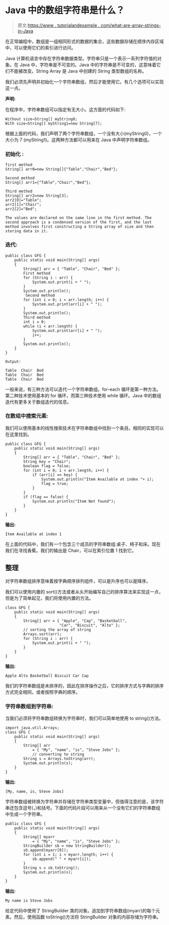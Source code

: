 # Java 中的数组字符串是什么？

> 原文:[https://www . tutorialandexample . com/what-are-array-strings-in-Java](https://www.tutorialandexample.com/what-are-array-strings-in-java)

在正常编程中，数组是一组相同形式的数据的集合，这些数据存储在顺序内存区域中，可以使用它们的索引进行访问。

Java 计算机语言中存在字符串数据类型。字符串只是一个表示一系列字符值的对象。在 Java 中，字符串是不可变的。Java 中的字符串是不可变的，这意味着它们不能被改变。String Array 是 Java 中创建的 String 类型数组的名称。

我们必须先声明并初始化一个字符串数组，然后才能使用它。有几个选项可以实现这一点。

**声明:**

在程序中，字符串数组可以指定有无大小。这方面的代码如下:

```
Without size→String[] myString0; 
With size→String[] myString1=new String[7]; 
```

根据上面的代码，我们声明了两个字符串数组，一个没有大小(myString0)，一个大小为 7 (myString1)。这两种方法都可以用来在 Java 中声明字符串数组。

### 初始化 **:**

```
first method
String[] arr0=new String[]{"Table","Chair","Bed"};

Second method
String[] arr1={"Table","Chair","Bed"};

Third method
String[] arr2=new String[3];
arr2[0]="Table";
arr2[1]="Chair";
arr2[2]="Bed"; 
```

```
The values are declared on the same line in the first method. The second approach is a condensed version of the first, and the last method involves first constructing a String array of size and then storing data in it.
```

### 迭代:

```
public class GFG {
	public static void main(String[] args)
	{
		String[] arr = { "Table", "Chair", "Bed" };
		First method
		for (String i : arr) {
			System.out.print(i + " ");
		}
		System.out.println();
		 Second method
		for (int i = 0; i < arr.length; i++) {
			System.out.print(arr[i] + " ");
		}
		System.out.println();
		Third method
		int i = 0;
		while (i < arr.length) {
			System.out.print(arr[i] + " ");
			i++;
		}
		System.out.println();
	}
} 
```

```
Output:
```

```
Table  Chair  Bed
Table  Chair  Bed
Table  Chair  Bed 
```

一般来说，有三种方法可以迭代一个字符串数组。for-each 循环是第一种方法。第二种技术使用基本的 for 循环，而第三种技术使用 while 循环。Java 中的数组迭代有更多关于数组迭代的信息。

### 在数组中搜索元素:

我们可以使用基本的线性搜索技术在字符串数组中找到一个条目。相同的实现可以在这里找到。

```
public class GFG {
	public static void main(String[] args)
	{
		String[] arr = { "Table", "Chair", "Bed" };
		String key = "Chair";
		boolean flag = false;
		for (int i = 0; i < arr.length; i++) {
			if (arr[i] == key) {
				System.out.println("Item Available at index "+ i);
				flag = true;
			}
		}
		if (flag == false) {
			System.out.println("Item Not found");
		}
	}
} 
```

**输出:**

```
Item Available at index 1
```

在上面的代码中，我们有一个包含三个成员的字符串数组:桌子、椅子和床。现在我们在寻找香蕉。我们的输出是 Chair，可以在索引位置 1 找到它。

## 整理

对字符串数组排序意味着按字典顺序排列组件，可以是升序也可以是降序。

我们可以使用内置的 sort()方法或者从头开始编写自己的排序算法来实现这一点，但是为了简单起见，我们将使用内置的方法。

```
class GFG {
	public static void main(String[] args)
	{
		String[] arr = { "Apple", "Cap", "Basketball",
						"Car", "Biscuit", "Alto" };
		// sorting the array of string
		Arrays.sort(arr);
		for (String i : arr) {
			System.out.print(i + " ");
		}
	}
} 
```

**输出:**

```
Apple Alto Basketball Biscuit Car Cap 
```

我们的字符串数组是未排序的，因此在排序操作之后，它的排序方式与字典的排序方式完全相同，或者按照字典的顺序。

### 字符串数组到字符串:

当我们必须将字符串数组转换为字符串时，我们可以简单地使用 to string()方法。

```
import java.util.Arrays;
class GFG {
	public static void main(String[] args)
	{
		String[] arr
			= { "My", "name", "is", "Steve Jobs" };
			// converting to string
		String s = Arrays.toString(arr);
		System.out.println(s);
	}
} 
```

**输出:**

```
[My, name, is, Steve Jobs]
```

字符串数组被转换为字符串并存储在字符串类型变量中，但值得注意的是，该字符串还包含逗号(，)和括号。下面的代码片段可以用来从一个没有它们的字符串数组中生成一个字符串。

```
public class GFG {
	public static void main(String[] args)
	{
		String[] myarr
			= { "My", "name", "is", "Steve Jobs" };
		StringBuilder sb = new StringBuilder();
		sb.append(myarr[0]);
		for (int i = 1; i < myarr.length; i++) {
			sb.append(" " + myarr[i]);
		}
		String s = sb.toString();
		System.out.println(s);
	}
} 
```

**输出:**

```
My name is Steve Jobs
```

给定代码中使用了 StringBuilder 类的对象。追加到字符串数组(myarr)的每个元素。然后，使用函数 toString()方法将 StringBuilder 对象的内容存储为字符串。